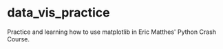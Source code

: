# data_vis_practice
Practice and learning how to use matplotlib in Eric Matthes' Python Crash Course.

